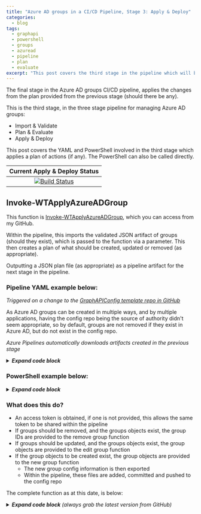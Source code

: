```yaml
---
title: "Azure AD groups in a CI/CD Pipeline, Stage 3: Apply & Deploy"
categories:
  - blog
tags:
  - graphapi
  - powershell
  - groups
  - azuread
  - pipeline
  - plan
  - evaluate
excerpt: "This post covers the third stage in the pipeline which will be used to automate creating, updating and removing Azure AD groups..."
---
```

The final stage in the Azure AD groups CI/CD pipeline, applies the changes from the plan provided from the previous stage (should there be any).

This is the third stage, in the three stage pipeline for managing Azure AD groups:
- Import & Validate
- Plan & Evaluate
- Apply & Deploy

This post covers the YAML and PowerShell involved in the third stage which applies a plan of actions (if any). The PowerShell can also be called directly.

|   Current Apply & Deploy Status   |
|:---------------------------------:|
|[![Build Status](https://dev.azure.com/wesleytrust/GraphAPI/_apis/build/status/Azure%20AD/Groups/SVC-AD%3BENV-P%3B%20Groups?branchName=main&stageName=Apply&jobName=Deploy)](https://dev.azure.com/wesleytrust/GraphAPI/_build/latest?definitionId=9&branchName=main)|

## Invoke-WTApplyAzureADGroup
This function is [Invoke-WTApplyAzureADGroup][function-apply], which you can access from my GitHub.

Within the pipeline, this imports the validated JSON artifact of groups (should they exist), which is passed to the function via a parameter. This then creates a plan of what should be created, updated or removed (as appropriate).

Outputting a JSON plan file (as appropriate) as a pipeline artifact for the next stage in the pipeline.

### Pipeline YAML example below:
_Triggered on a change to the [GraphAPIConfig template repo in GitHub][github-repo]_

As Azure AD groups can be created in multiple ways, and by multiple applications, having the config repo being the source of authority didn't seem appropriate, so by default, groups are not removed if they exist in Azure AD, but do not exist in the config repo. 

_Azure Pipelines automatically downloads artifacts created in the previous stage_

<details>
  <summary><em><strong>Expand code block</strong></em></summary>

```yaml
- stage: Apply
  pool:
    vmImage: 'windows-latest'
  dependsOn: Plan
  condition: and(succeeded(), eq(dependencies.Plan.outputs['Evaluate.InvokeWTPlanAzureADGroup.ShouldRun'], 'true'))
  jobs:
  - deployment: Deploy
    continueOnError: false
    environment: $(Environment)
    strategy:
     runOnce:
       deploy:
        steps:
          - checkout: self
          - task: CmdLine@2
            name: CloneGraphAPI
            displayName: Clone Graph API repo
            inputs:
              script: 'git clone --branch $(Branch) --single-branch https://github.com/wesley-trust/GraphAPI.git'
              workingDirectory: '$(System.ArtifactsDirectory)'
          - task: CmdLine@2
            name: CloneToolKit
            displayName: Clone Toolkit repo
            inputs:
              script: 'git clone --branch $(Branch) --single-branch https://github.com/wesley-trust/ToolKit.git'
              workingDirectory: '$(System.ArtifactsDirectory)'
          - task: PowerShell@2
            name: InvokeWTApplyAzureADGroup
            displayName: Invoke-WTApplyAzureADGroup
            inputs:
              targetType: 'inline'
              script: |

                # Import and convert Groups from JSON, should they exist
                $TestPath = Test-Path $(Pipeline.Workspace)\Evaluate\Plan.json -PathType Leaf
                if ($TestPath){
                    $PlanAzureADGroups = Get-Content -Raw -Path $(Pipeline.Workspace)\Evaluate\Plan.json | ConvertFrom-Json -Depth 10
                }
                
                # Dot source and execute function
                . $(System.ArtifactsDirectory)\GraphAPI\Public\AzureAD\Groups\Pipeline\Invoke-WTApplyAzureADGroup.ps1
                      Invoke-WTApplyAzureADGroup `
                        -TenantDomain $(TenantDomain) `
                        -ClientID ${env:CLIENTID} `
                        -ClientSecret ${env:CLIENTSECRET} `
                        -AzureADGroups $PlanAzureADGroups `
                        -UpdateExistingGroups `
                        -Path $(Build.SourcesDirectory)\AzureAD\Groups `
                        -Pipeline
              pwsh: true
              workingDirectory: '$(System.ArtifactsDirectory)'
            env:
              CLIENTID: $(ClientID)
              CLIENTSECRET: $(ClientSecret)
              GITHUBPAT: $(GitHubPAT)
              REPOHOME: $(Build.Repository.LocalPath)
              BRANCH: $(Branch)
              GITHUBCONFIGREPO: $(GitHubConfigRepo)
```

</details>

### PowerShell example below:

<details>
  <summary><em><strong>Expand code block</strong></em></summary>

```powershell
# Clone repo that contains the Graph API and ToolKit functions
git clone --branch main --single-branch https://github.com/wesley-trust/GraphAPI.git
git clone --branch main --single-branch https://github.com/wesley-trust/ToolKit.git

# Dot source function into memory
. .\GraphAPI\Public\AzureAD\Groups\Pipeline\Invoke-WTApplyAzureADGroup.ps1

# Define Variables
$ClientID = "sdg23497-sd82-983s-sdf23-dsf234kafs24"
$ClientSecret = "khsdfhbdfg723498345_sdfkjbdf~-SDFFG1"
$TenantDomain = "wesleytrustsandbox.onmicrosoft.com"
$AccessToken = "HWYLAqz6PipzzdtPwRnSN0Socozs2lZ7nsFky90UlDGTmaZY1foVojTUqFgm1vw0iBslogoP"

# Example groups (mailNickName if missing, is auto-generated upon creation)
$RemoveGroup = [PSCustomObject]@{
    id              = "41fd3497-52hq-983s-sdf23-dsf234kafs24"
    displayName     = "This group will be removed"
    mailEnabled     = $false
    securityEnabled = $true
}
$UpdateGroup = [PSCustomObject]@{
    id              = "52bf4497-f2g7-983s-sdf23-dsf234kafs24"
    displayName     = "This group will be updated"
    mailEnabled     = $false
    securityEnabled = $true
}
$CreateGroup = [PSCustomObject]@{
    displayName     = "This group will be created"
    mailEnabled     = $false
    securityEnabled = $true
}

# Build plan object
$PlanAzureADGroup = [PSCustomObject]@{
    RemoveGroups = $RemoveGroup
    UpdateGroups = $UpdateGroup
    CreateGroups = $CreateGroup
}

# Create hashtable
$Parameters = @{
  ClientID             = $ClientID
  ClientSecret         = $ClientSecret
  TenantDomain         = $TenantDomain
  UpdateExistingGroups = $true
  AzureADGroup         = $PlanAzureADGroup
}

# Apply a plan, splatting the hashtable of parameters
Invoke-WTApplyAzureADGroup @Parameters

# Or pipe specific object definitions to the apply function, with an access token previously obtained
$PlanAzureADGroup| Invoke-WTApplyAzureADGroup -AccessToken $AccessToken

# Or specify each parameter individually, with an access token previously obtained
Invoke-WTApplyAzureADGroup -AzureADGroup $PlanAzureADGroup -AccessToken $AccessToken -UpdateExistingGroups
```

</details>

### What does this do?
- An access token is obtained, if one is not provided, this allows the same token to be shared within the pipeline
- If groups should be removed, and the groups objects exist, the group IDs are provided to the remove group function
- If groups should be updated, and the groups objects exist, the group objects are provided to the edit group function
- If the group objects to be created exist, the group objects are provided to the new group function
  - The new group config information is then exported
  - Within the pipeline, these files are added, committed and pushed to the config repo

The complete function as at this date, is below:

<details>
  <summary><em><strong>Expand code block</strong> (always grab the latest version from GitHub)</em></summary>

```powershell
function Invoke-WTApplyAzureADGroup {
    [cmdletbinding()]
    param (
        [parameter(
            Mandatory = $false,
            ValueFromPipeLineByPropertyName = $true,
            HelpMessage = "Client ID for the Azure AD service principal with AzureAD Graph permissions"
        )]
        [string]$ClientID,
        [parameter(
            Mandatory = $false,
            ValueFromPipeLineByPropertyName = $true,
            HelpMessage = "Client secret for the Azure AD service principal with AzureAD Graph permissions"
        )]
        [string]$ClientSecret,
        [parameter(
            Mandatory = $false,
            ValueFromPipeLineByPropertyName = $true,
            HelpMessage = "The initial domain (onmicrosoft.com) of the tenant"
        )]
        [string]$TenantDomain,
        [parameter(
            Mandatory = $false,
            ValueFromPipeLineByPropertyName = $true,
            HelpMessage = "The access token, obtained from executing Get-WTGraphAccessToken"
        )]
        [string]$AccessToken,
        [parameter(
            Mandatory = $false,
            ValueFromPipeLineByPropertyName = $true,
            HelpMessage = "The AzureAD group object"
        )]
        [Alias('AzureADGroup', 'GroupDefinition')]
        [pscustomobject]$AzureADGroups,
        [Parameter(
            Mandatory = $false,
            ValueFromPipeLineByPropertyName = $true,
            HelpMessage = "Specify whether to update existing groups deployed in the tenant, where the IDs match"
        )]
        [switch]
        $UpdateExistingGroups,
        [Parameter(
            Mandatory = $false,
            ValueFromPipeLineByPropertyName = $true,
            HelpMessage = "Specify whether existing groups deployed in the tenant will be removed, if not present in the import"
        )]
        [switch]
        $RemoveExistingGroups,
        [parameter(
            Mandatory = $false,
            ValueFromPipeLineByPropertyName = $true,
            HelpMessage = "Specify whether to exclude features in preview, a production API version will be used instead"
        )]
        [switch]$ExcludePreviewFeatures,
        [parameter(
            Mandatory = $false,
            ValueFromPipeLineByPropertyName = $true,
            HelpMessage = "The file path to the JSON file(s) that will be exported"
        )]
        [string]$FilePath,
        [parameter(
            Mandatory = $false,
            ValueFromPipeLineByPropertyName = $true,
            HelpMessage = "The directory path(s) of which all JSON file(s) will be exported"
        )]
        [string]$Path,
        [parameter(
            Mandatory = $false,
            ValueFromPipeLineByPropertyName = $true,
            HelpMessage = "Specify whether the function is operating within a pipeline"
        )]
        [switch]$Pipeline
    )
    Begin {
        try {
            # Function definitions
            $Functions = @(
                "GraphAPI\Public\Authentication\Get-WTGraphAccessToken.ps1",
                "GraphAPI\Public\AzureAD\Groups\Remove-WTAzureADGroup.ps1",
                "GraphAPI\Public\AzureAD\Groups\New-WTAzureADGroup.ps1",
                "GraphAPI\Public\AzureAD\Groups\Edit-WTAzureADGroup.ps1",
                "GraphAPI\Public\AzureAD\Groups\Export-WTAzureADGroup.ps1"
            )
            
            # Function dot source
            foreach ($Function in $Functions) {
                . $Function
            }
            
        }
        catch {
            Write-Error -Message $_.Exception
            throw $_.exception
        }
    }
    Process {
        try {
            
            # If there is no access token, obtain one
            if (!$AccessToken) {
                $AccessToken = Get-WTGraphAccessToken `
                    -ClientID $ClientID `
                    -ClientSecret $ClientSecret `
                    -TenantDomain $TenantDomain
            }

            if ($AccessToken) {
                
                # Output current action
                Write-Host "Deploying Azure AD Groups"
                                
                # Build Parameters
                $Parameters = @{
                    AccessToken = $AccessToken
                }
                if ($ExcludePreviewFeatures) {
                    $Parameters.Add("ExcludePreviewFeatures", $true)
                }
                
                if ($RemoveExistingGroups) {

                    # If groups require removing, pass the ids to the remove function
                    if ($AzureADGroups.RemoveGroups) {
                        $GroupIDs = $AzureADGroups.RemoveGroups.id
                        Remove-WTAzureADGroup @Parameters -GroupIDs $GroupIDs
                    }
                    else {
                        $WarningMessage = "No groups will be removed, as none exist that are different to the import"
                        Write-Warning $WarningMessage
                    }
                }
                if ($UpdateExistingGroups) {
   
                    # If groups require updating, pass the ids
                    if ($AzureADGroups.UpdateGroups) {
                        Edit-WTAzureADGroup @Parameters -AzureADGroups $AzureADGroups.UpdateGroups
                    }
                    else {
                        $WarningMessage = "No groups will be updated, as none exist that are different to the import"
                        Write-Warning $WarningMessage
                    }
                }

                # If there are new groups to be created, create them, passing through the group state
                if ($AzureADGroups.CreateGroups) {

                    # Create groups
                    $CreatedGroups = New-WTAzureADGroup @Parameters `
                        -AzureADGroups $AzureADGroups.CreateGroups
                        
                    # Update configuration files
                    
                    # Export groups
                    Export-WTAzureADGroup -AzureADGroups $CreatedGroups `
                        -Path $Path `
                        -ExcludeExportCleanup
                    
                    # If executing in a pipeline, stage, commit and push the changes back to the repo
                    if ($Pipeline) {
                        Write-Host "Commit configuration changes post pipeline deployment"
                        Set-Location ${ENV:REPOHOME}
                        git config user.email AzurePipeline@wesleytrust.com
                        git config user.name AzurePipeline
                        git add -A
                        git commit -a -m "Commit configuration changes post deployment [skip ci]"
                        git push https://${ENV:GITHUBPAT}@github.com/wesley-trust/${ENV:GITHUBCONFIGREPO}.git HEAD:${ENV:BRANCH}
                    }
                }
                else {
                    $WarningMessage = "No groups will be created, as none exist that are different to the import"
                    Write-Warning $WarningMessage
                }
            }
            else {
                $ErrorMessage = "No access token specified, obtain an access token object from Get-WTGraphAccessToken"
                Write-Error $ErrorMessage
                throw $ErrorMessage
            }
        }
        catch {
            Write-Error -Message $_.Exception
            throw $_.exception
        }
    }
    End {
        try {
            
        }
        catch {
            Write-Error -Message $_.Exception
            throw $_.exception
        }
    }
}
```

</details>

[function-apply]: https://github.com/wesley-trust/GraphAPI/blob/main/Public/AzureAD/Groups/Pipeline/Invoke-WTApplyAzureADGroup.ps1
[devops-link]: https://dev.azure.com/wesleytrust/GraphAPI
[github-repo]: https://github.com/wesley-trust/GraphAPIConfig
